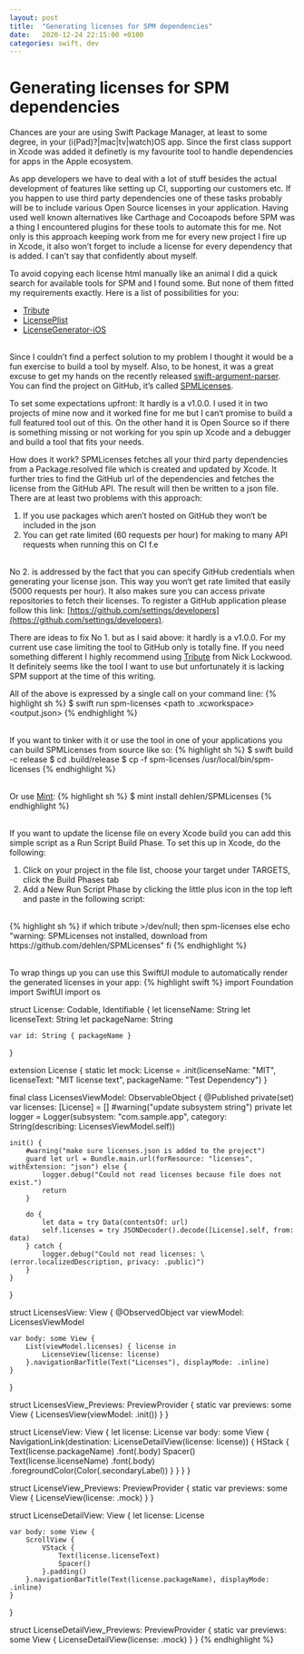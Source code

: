 ```yaml
---
layout: post
title:  "Generating licenses for SPM dependencies"
date:   2020-12-24 22:15:00 +0100
categories: swift, dev
---
```


# Generating licenses for SPM dependencies

Chances are your are using Swift Package Manager, at least to some degree, in your (i(Pad)?\|mac\|tv\|watch)OS app. Since the first class support in Xcode was added it definetly is my favourite tool to handle dependencies for apps in the Apple ecosystem.

As app developers we have to deal with a lot of stuff besides the actual development of features like setting up CI, supporting our customers etc. If you happen to use third party dependencies one of these tasks probably will be to include various Open Source licenses in your application. Having used well known alternatives like Carthage and Cocoapods before SPM was a thing I encountered plugins for these tools to automate this for me. Not only is this approach keeping work from me for every new project I fire up in Xcode, it also won’t forget to include a license for every dependency that is added. I can’t say that confidently about myself.

To avoid copying each license html manually like an animal I did a quick search for available tools for SPM and I found some. But none of them fitted my requirements exactly. Here is a list of possibilities for you:

- [Tribute](https://github.com/nicklockwood/Tribute)
- [LicensePlist](https://github.com/mono0926/LicensePlist)
- [LicenseGenerator-iOS](https://github.com/carloe/LicenseGenerator-iOS)

<br />Since I couldn’t find a perfect solution to my problem I thought it would be a fun exercise to build a tool by myself. Also, to be honest, it was a great excuse to get my hands on the recently released [swift-argument-parser](https://github.com/apple/swift-argument-parser). You can find the project on GitHub, it’s called [SPMLicenses](https://github.com/dehlen/SPMLicenses).

To set some expectations upfront: It hardly is a v1.0.0. I used it in two projects of mine now and it worked fine for me but I can‘t promise to build a full featured tool out of this. On the other hand it is Open Source so if there is something missing or not working for you spin up Xcode and a debugger and build a tool that fits your needs.

How does it work? SPMLicenses fetches all your third party dependencies from a Package.resolved file which is created and updated by Xcode. It further tries to find the GitHub url of the dependencies and fetches the license from the GitHub API. The result will then be written to a json file. There are at least two problems with this approach:

1. If you use packages which aren’t hosted on GitHub they won‘t be included in the json
2. You can get rate limited (60 requests per hour) for making to many API requests when running this on CI f.e

<br />No 2. is addressed by the fact that you can specify GitHub credentials when generating your license json. This way you won‘t get rate limited that easily (5000 requests per hour). It also makes sure you can access private repositories to fetch their licenses.
To register a GitHub application please follow this link: [https://github.com/settings/developers](https://github.com/settings/developers).

There are ideas to fix No 1. but as I said above: it hardly is a v1.0.0. For my current use case limiting the tool to GitHub only is totally fine. If you need something different I highly recommend using [Tribute](https://github.com/nicklockwood/Tribute) from Nick Lockwood. It definitely seems like the tool I want to use but unfortunately it is lacking SPM support at the time of this writing.

All of the above is expressed by a single call on your command line:
{% highlight sh %}
$ swift run spm-licenses <path to .xcworkspace> <output.json> <optional GitHub client id> <optional GitHub client secret>
{% endhighlight %}

<br />If you want to tinker with it or use the tool in one of your applications you can build SPMLicenses from source like so:
{% highlight sh %}
$ swift build -c release
$ cd .build/release
$ cp -f spm-licenses /usr/local/bin/spm-licenses
{% endhighlight %}

<br />Or use [Mint](https://github.com/yonaskolb/Mint):
{% highlight sh %}
$ mint install dehlen/SPMLicenses
{% endhighlight %}

<br />If you want to update the license file on every Xcode build you can add this simple script as a Run Script Build Phase. To set this up in Xcode, do the following:
1. Click on your project in the file list, choose your target under TARGETS, click the Build Phases tab
2. Add a New Run Script Phase by clicking the little plus icon in the top left and paste in the following script:

<br />
{% highlight sh %}
if which tribute >/dev/null; then
 spm-licenses <path to .xcworkspace> <output.json> <optional GitHub client id> <optional GitHub client secret>
else
  echo "warning: SPMLicenses not installed, download from https://github.com/dehlen/SPMLicenses"
fi
{% endhighlight %}

<br />To wrap things up you can use this SwiftUI module to automatically render the generated licenses in your app:
{% highlight swift %}
import Foundation
import SwiftUI
import os

struct License: Codable, Identifiable {
    let licenseName: String
    let licenseText: String
    let packageName: String
    
    var id: String { packageName }
}

extension License {
    static let mock: License = .init(licenseName: "MIT", licenseText: "MIT license text", packageName: "Test Dependency")
}

final class LicensesViewModel: ObservableObject {
    @Published private(set) var licenses: [License] = []
    #warning("update subsystem string")
    private let logger = Logger(subsystem: "com.sample.app", category: String(describing: LicensesViewModel.self))

    init() {
        #warning("make sure licenses.json is added to the project")
        guard let url = Bundle.main.url(forResource: "licenses", withExtension: "json") else {
            logger.debug("Could not read licenses because file does not exist.")
            return
        }

        do {
            let data = try Data(contentsOf: url)
            self.licenses = try JSONDecoder().decode([License].self, from: data)
        } catch {
            logger.debug("Could not read licenses: \(error.localizedDescription, privacy: .public)")
        }
    }
}

struct LicensesView: View {
    @ObservedObject var viewModel: LicensesViewModel

    var body: some View {
        List(viewModel.licenses) { license in
            LicenseView(license: license)
        }.navigationBarTitle(Text("Licenses"), displayMode: .inline)
    }
}

struct LicensesView_Previews: PreviewProvider {
    static var previews: some View {
        LicensesView(viewModel: .init())
    }
}

struct LicenseView: View {
    let license: License
    var body: some View {
        NavigationLink(destination: LicenseDetailView(license: license)) {
            HStack {
                Text(license.packageName)
                    .font(.body)
                Spacer()
                Text(license.licenseName)
                    .font(.body)
                    .foregroundColor(Color(.secondaryLabel))
            }
        }
    }
}

struct LicenseView_Previews: PreviewProvider {
    static var previews: some View {
        LicenseView(license: .mock)
    }
}

struct LicenseDetailView: View {
    let license: License
    
    var body: some View {
        ScrollView {
            VStack {
                Text(license.licenseText)
                Spacer()
            }.padding()
        }.navigationBarTitle(Text(license.packageName), displayMode: .inline)
    }
}

struct LicenseDetailView_Previews: PreviewProvider {
    static var previews: some View {
        LicenseDetailView(license: .mock)
    }
}
{% endhighlight %}
